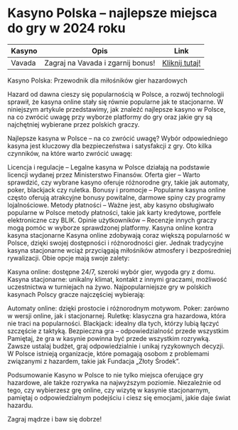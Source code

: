 # Kasyno Polska – najlepsze miejsca do gry w 2024 roku
| **Kasyno** | **Opis**                 | **Link**                                      |
|------------|--------------------------|----------------------------------------------|
| Vavada     | Zagraj na Vavada i zgarnij bonus! | [Kliknij tutaj!](https://partnervavadarv.com/?promo=664c53c2-c126-47df-a9b6-e93726155fae&target=register) |


Kasyno Polska: Przewodnik dla miłośników gier hazardowych

Hazard od dawna cieszy się popularnością w Polsce, a rozwój technologii sprawił, że kasyna online stały się równie popularne jak te stacjonarne. W niniejszym artykule przedstawimy, jak znaleźć najlepsze kasyno w Polsce, na co zwrócić uwagę przy wyborze platformy do gry oraz jakie gry są najchętniej wybierane przez polskich graczy.

Najlepsze kasyna w Polsce – na co zwrócić uwagę?
Wybór odpowiedniego kasyna jest kluczowy dla bezpieczeństwa i satysfakcji z gry. Oto kilka czynników, na które warto zwrócić uwagę:

Licencja i regulacje – Legalne kasyna w Polsce działają na podstawie licencji wydanej przez Ministerstwo Finansów.
Oferta gier – Warto sprawdzić, czy wybrane kasyno oferuje różnorodne gry, takie jak automaty, poker, blackjack czy ruletka.
Bonusy i promocje – Popularne kasyna online często oferują atrakcyjne bonusy powitalne, darmowe spiny czy programy lojalnościowe.
Metody płatności – Ważne jest, aby kasyno obsługiwało popularne w Polsce metody płatności, takie jak karty kredytowe, portfele elektroniczne czy BLIK.
Opinie użytkowników – Recenzje innych graczy mogą pomóc w wyborze sprawdzonej platformy.
Kasyna online kontra kasyna stacjonarne
Kasyna online zdobywają coraz większą popularność w Polsce, dzięki swojej dostępności i różnorodności gier. Jednak tradycyjne kasyna stacjonarne wciąż przyciągają miłośników atmosfery i bezpośredniej rywalizacji. Obie opcje mają swoje zalety:

Kasyna online: dostępne 24/7, szeroki wybór gier, wygoda gry z domu.
Kasyna stacjonarne: unikalny klimat, kontakt z innymi graczami, możliwość uczestnictwa w turniejach na żywo.
Najpopularniejsze gry w polskich kasynach
Polscy gracze najczęściej wybierają:

Automaty online: dzięki prostocie i różnorodnym motywom.
Poker: zarówno w wersji online, jak i stacjonarnej.
Ruletkę: klasyczna gra hazardowa, która nie traci na popularności.
Blackjack: idealny dla tych, którzy lubią łączyć szczęście z taktyką.
Bezpieczna gra – odpowiedzialność przede wszystkim
Pamiętaj, że gra w kasynie powinna być przede wszystkim rozrywką. Zawsze ustalaj budżet, graj odpowiedzialnie i unikaj ryzykownych decyzji. W Polsce istnieją organizacje, które pomagają osobom z problemami związanymi z hazardem, takie jak Fundacja „Złoty Środek”.

Podsumowanie
Kasyno w Polsce to nie tylko miejsca oferujące gry hazardowe, ale także rozrywka na najwyższym poziomie. Niezależnie od tego, czy wybierzesz grę online, czy wizytę w kasynie stacjonarnym, pamiętaj o odpowiedzialnym podejściu i ciesz się emocjami, jakie daje świat hazardu.

Zagraj mądrze i baw się dobrze!
